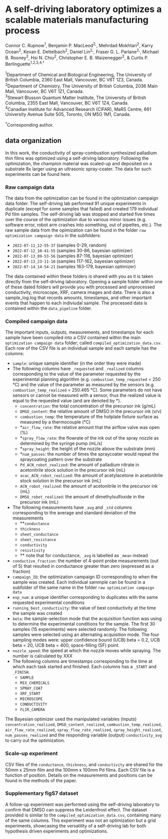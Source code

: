 # A self-driving laboratory optimizes a scalable materials manufacturing process
Connor C. Rupnow<sup>1</sup>, Benjamin P. MacLeod<sup>2,</sup>, Mehrdad Mokhtari<sup>2</sup>, Karry Ocean<sup>2</sup>, Kevan E. Dettelbach<sup>2</sup>,     Daniel Lin<sup>2,</sup>, Fraser G. L. Parlane<sup>2,</sup>, Michael B. Rooney<sup>2</sup>, Hsi N. Chiu<sup>2</sup>, Christopher E. B. Waizenegger<sup>2</sup>,  & Curtis P. Berlinguette<sup>1,2,3,4,†</sup>

<sup>1</sup>Department of Chemical and Biological Engineering, The University of British Columbia, 2360 East Mall, Vancouver, BC V6T 1Z3, Canada. \
<sup>2</sup>Department of Chemistry, The University of British Columbia, 2036 Main Mall, Vancouver, BC V6T 1Z1, Canada. \
<sup>3</sup>Stewart Blusson Quantum Matter Institute, The University of British Columbia, 2355 East Mall, Vancouver, BC V6T 1Z4, Canada. \
<sup>4</sup>Canadian Institute for Advanced Research (CIFAR), MaRS Centre, 661 University Avenue Suite 505, Toronto, ON M5G 1M1, Canada.
  
<sup>†</sup>Corresponding author.

## data organization

In this work, the conductivity of spray-combustion synthesized palladium thin films was optimized using a self-driving laboratory. Following the optimization, the champion material was scaled-up and deposited on a substrate 8x larger using an ultrasonic spray-coater. The data for such experiments can be found here.

### Raw campaign data

The data from the optimization can be found in the optimization campaign data folder. The self-driving lab performed 91 unique experiments in duplicate (except for some samples that failed) and created 179 individual Pd film samples. The self-driving lab was stopped and started five times over the course of the optimization due to various minor issues (e.g. software error, robot arm crashes into something, out of pipettes, etc.). The raw sample data from the opimization can be found in the folder `raw optimization campaign data` in the subfolders:

* `2022-07-11_12-55-37` (samples 0-29, random)
* `2022-07-12_10-41-55` (samples 30-86, bayesian optimizer)
* `2022-07-13_09-53-56` (samples 87-116, bayesian optimizer)
* `2022-07-13_23-11-10` (samples 117-162, bayesian optimizer)
* `2022-07-14_14-54-21` (samples 163-179, bayesian optimizer)

The data contained within these folders is shared with you as it is taken directly from the self-driving laboratory. Opening a sample folder within one of these dated folders will provide you with processed and unprocessed conductivity, microscope, XRF, camera images and data. There is also a sample_log.log that records amounts, timestamps, and other important events that happen to each indiviudal sample. The processed data is contained within the `data_pipeline` folder.

### Compiled campaign data

The important inputs, outputs, measurements, and timestamps for each sample have been compiled into a CSV contained within the main `optimization campaign data` folder; called `compiled_optimization_data.csv`. Each row of the CSV file is an individual sample and each sample has the columns: 
* `sample`: unique sample identifier (in the order they were made)
* The following columns have `_requested` and `_realized` columns corresponding to the value of the parameter requested by the experimental planning algorithm (e.g. `combustion_temp_requested` = 250 °C) and the value of the parameter as measured by the sensors (e.g. `combustion_temp_realized` = 250.465 °C). Some parameters do not have sensors or cannot be measured with a sensor, thus the realized value is equal to the requested value (and are denoted by \*).
  * `concentration`: the total concentration of the precursor ink (g/mL)
  * `DMSO_content`: the relative amount of DMSO in the precursor ink (v/v)
  * `combustion_temp`: the temperature of the hotplate fixture surface as measured by a thermocouple (°C)
  * \*`air_flow_rate`: the relative amount that the airflow valve was open (%)
  * \*`spray_flow_rate`: the flowrate of the ink out of the spray nozzle as determined by the syringe pump (mL/s)
  * \*`spray_height`: the height of the nozzle above the substrate (mm)
  * \*`num_passes`: the number of times the spraycoater would repeat the spraycoating pattern over the substrate
  * `Pd_ACN_robot_realized`: the amount of palladium nitrate in acetonitrile stock solution in the precursor ink (mL)
  * `acac_ACN_robot_realized`: the amount of acetylacetone in acetonitrile stock solution in the precursor ink (mL)
  * `ACN_robot_realized`: the amount of acetonitrile in the precursor ink (mL)
  * `DMSO_robot_realized`: the amount of dimethylsulfoxide in the precursor ink (mL)
* The following measurements have `_avg` and `_std` columns corresponding to the average and standard deviation of the measurements
  * \**`conductance` 
  * `thickness`
  * `sheet_conductance`
  * `sheet_resistance`
  * `conductivity`
  * `resistivity`
  * \** note that for conductance, `_avg` is labelled as `_mean` instead
* `conductive_fraction`: the number of 4-point probe measurements (out of 5) that resulted in conductance greater than zero (expressed as a fraction)
* `campaign_ID`: the optimization campaign ID corresponding to when the sample was created. Each individual sammple can be found in a subfolder of the same name in the folder `raw optimization campaign data`
* `exp_num`: a unique identifier corresponding to duplicates with the same requested experimental conditions
* `running_best_conductivity`: the value of best conductivity at the time the sample was created
* `beta`: the sample-selection mode that the acquisition function was using to determine the experimental conditions for the sample. The first 30 samples (15 experiments) were selected randomly. The following samples were selected using an alternating acquisition mode. The four sampling modes were: upper confidence bound (UCB) beta = 0.2, UCB beta = 20, UCB beta = 400, space-filling (SF) point.
* `nozzle_speed`: the speed at which the nozzle moves while spraying. The number is calculated by XXX
* The following columns are timestamps corresponding to the time at which each task started and finished. Each columns has a `_START` and `_FINISH`.
  * `SAMPLE`
  * `MIX_CHEMICALS`
  * `SPRAY_COAT`
  * `XRF_START`
  * `MICROSCOPE`
  * `CONDUCTIVITY`
  * `FLIR_CAMERA`
  
The Bayesian optimizer used the manipulated variables (inputs) `concentration_realized`, `DMSO_content_realized`, `combustion_temp_realized`, `air_flow_rate_realized`, `spray_flow_rate_realized`, `spray_height_realized`, `num_passes_realized` and the responding variable (output) `conductivity_avg` to carry out the optimization.

### Scale-up experiment

CSV files of the `conductance`, `thickness`, and `conductivity` are shared for the 50mm x 25mm film and the 100mm x 100mm Pd films. Each CSV file is a function of position. Details on the measurements and positions can be found in the methods of the paper. 

### Supplementary figS7 dataset

A follow-up experiment was performed using the self-driving laboratory to confirm that DMSO can suppress the Leidenfrost effect. The dataset provided is similar to the `compiled_optimization_data.csv`, containing many of the same columns. This experiment was not an optimization but a grid experiments, showcasing the versatility of a self-driving lab for both hypothesis driven experiments and optimizations.
